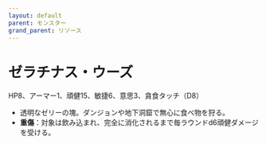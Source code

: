 ```yaml
---
layout: default
parent: モンスター
grand_parent: リソース
---
```


# ゼラチナス・ウーズ

HP8、アーマー1、頑健15、敏捷6、意思3、貪食タッチ（D8）

- 透明なゼリーの塊。ダンジョンや地下洞窟で無心に食べ物を狩る。
- **重傷**：対象は飲み込まれ、完全に消化されるまで毎ラウンドd6頑健ダメージを受ける。